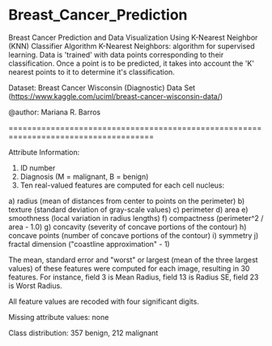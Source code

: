 # Breast_Cancer_Prediction

Breast Cancer Prediction and Data Visualization 
Using K-Nearest Neighbor (KNN) Classifier Algorithm
K-Nearest Neighbors: algorithm for supervised learning. Data is 'trained' with data points corresponding to their classification. Once a point is to be predicted, it takes into account the 'K' nearest points to it to determine it's classification.

Dataset: Breast Cancer Wisconsin (Diagnostic) Data Set (https://www.kaggle.com/uciml/breast-cancer-wisconsin-data/)

@author: Mariana R. Barros

=====================================================================================

Attribute Information:
1. ID number
2. Diagnosis (M = malignant, B = benign) 
3. Ten real-valued features are computed for each cell nucleus:

a) radius (mean of distances from center to points on the perimeter)
b) texture (standard deviation of gray-scale values)
c) perimeter
d) area
e) smoothness (local variation in radius lengths)
f) compactness (perimeter^2 / area - 1.0)
g) concavity (severity of concave portions of the contour)
h) concave points (number of concave portions of the contour)
i) symmetry
j) fractal dimension ("coastline approximation" - 1)

The mean, standard error and "worst" or largest (mean of the three largest values) of these features were computed for each image, resulting in 30 features. For instance, field 3 is Mean Radius, field 13 is Radius SE, field 23 is Worst Radius.

All feature values are recoded with four significant digits.

Missing attribute values: none

Class distribution: 357 benign, 212 malignant
